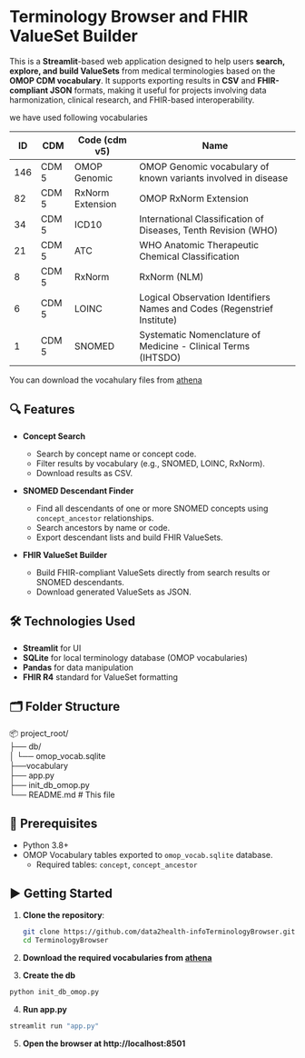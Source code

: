 # Terminology Browser and FHIR ValueSet Builder

This is a **Streamlit**-based web application designed to help users **search, explore, and build ValueSets** from medical terminologies based on the **OMOP CDM vocabulary**. It supports exporting results in **CSV** and **FHIR-compliant JSON** formats, making it useful for projects involving data harmonization, clinical research, and FHIR-based interoperability.

we have used following vocabularies

|ID|	CDM|	Code (cdm v5)|	Name|
|----|------|-----|-----|
|146|	CDM 5|	OMOP Genomic|	OMOP Genomic vocabulary of known variants involved in disease|
|82|	CDM 5|	RxNorm Extension|	OMOP RxNorm Extension|
|34|	CDM 5|	ICD10|	International Classification of Diseases, Tenth Revision (WHO)|
|21|	CDM 5|	ATC|	WHO Anatomic Therapeutic Chemical Classification|
|8|	CDM 5|	RxNorm|	RxNorm (NLM)|
|6|	CDM 5|	LOINC|	Logical Observation Identifiers Names and Codes (Regenstrief Institute)|
|1|	CDM 5|	SNOMED|	Systematic Nomenclature of Medicine - Clinical Terms (IHTSDO)|

You can download the vocahulary files from [athena](https://athena.ohdsi.org/vocabulary/list)

## 🔍 Features

- **Concept Search**
  - Search by concept name or concept code.
  - Filter results by vocabulary (e.g., SNOMED, LOINC, RxNorm).
  - Download results as CSV.

- **SNOMED Descendant Finder**
  - Find all descendants of one or more SNOMED concepts using `concept_ancestor` relationships.
  - Search ancestors by name or code.
  - Export descendant lists and build FHIR ValueSets.

- **FHIR ValueSet Builder**
  - Build FHIR-compliant ValueSets directly from search results or SNOMED descendants.
  - Download generated ValueSets as JSON.

## 🛠️ Technologies Used

- **Streamlit** for UI
- **SQLite** for local terminology database (OMOP vocabularies)
- **Pandas** for data manipulation
- **FHIR R4** standard for ValueSet formatting

## 🗂️ Folder Structure
📦 project_root/ <br>
├── db/ <br>
│   └── omop_vocab.sqlite         <br> 
├──vocabulary <br> 
├── app.py       <br>
├── init_db_omop.py <br>
└── README.md                    # This file


## 🧱 Prerequisites

- Python 3.8+
- OMOP Vocabulary tables exported to `omop_vocab.sqlite` database.
  - Required tables: `concept`, `concept_ancestor`

## ▶️ Getting Started

1. **Clone the repository**:

   ```bash
   git clone https://github.com/data2health-infoTerminologyBrowser.git
   cd TerminologyBrowser
   ```
2. **Download the required vocabularies from [athena](https://athena.ohdsi.org/vocabulary/list)**
3. **Create the db** 
```bash
python init_db_omop.py
```


4. **Run app.py**
```bash
streamlit run "app.py"
```
5. **Open the browser at http://localhost:8501**

